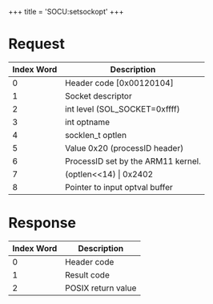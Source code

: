 +++
title = 'SOCU:setsockopt'
+++

# Request

| Index Word | Description                        |
|------------|------------------------------------|
| 0          | Header code \[0x00120104\]         |
| 1          | Socket descriptor                  |
| 2          | int level (SOL_SOCKET=0xffff)      |
| 3          | int optname                        |
| 4          | socklen_t optlen                   |
| 5          | Value 0x20 (processID header)      |
| 6          | ProcessID set by the ARM11 kernel. |
| 7          | (optlen\<\<14) \| 0x2402           |
| 8          | Pointer to input optval buffer     |

# Response

| Index Word | Description        |
|------------|--------------------|
| 0          | Header code        |
| 1          | Result code        |
| 2          | POSIX return value |
